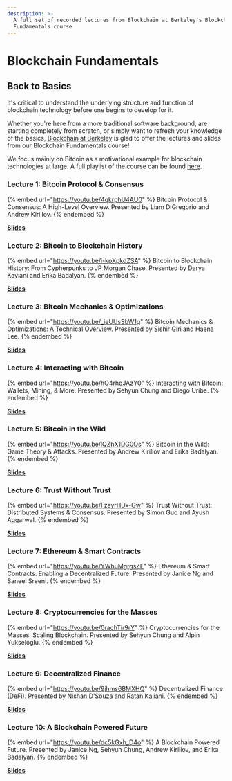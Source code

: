 ```yaml
---
description: >-
  A full set of recorded lectures from Blockchain at Berkeley's Blockchain
  Fundamentals course
---
```


# Blockchain Fundamentals

## **Back to Basics**

It's critical to understand the underlying structure and function of blockchain technology before one begins to develop for it.

Whether you're here from a more traditional software background, are starting completely from scratch, or simply want to refresh your knowledge of the basics, [Blockchain at Berkeley](https://blockchain.berkeley.edu/) is glad to offer the lectures and slides from our Blockchain Fundamentals course!

We focus mainly on Bitcoin as a motivational example for blockchain technologies at large. A full playlist of the course can be found [here](https://youtube.com/playlist?list=PLSONl1AVlZNWzsyZfhd9yDJRuGv3WPBck).

### **Lecture 1: Bitcoin Protocol & Consensus**

{% embed url="https://youtu.be/4qkrphU4AU0" %}
Bitcoin Protocol & Consensus: A High-Level Overview. Presented by Liam DiGregorio and Andrew Kirillov.
{% endembed %}

[**Slides**](https://docs.google.com/presentation/d/152bBvjPL2K8C3lXoICButSRCRb0fhTUHsJqE1UtWpH0/edit?usp=sharing)

### **Lecture 2: Bitcoin to Blockchain History**

{% embed url="https://youtu.be/i-kpXpkdZSA" %}
Bitcoin to Blockchain History: From Cypherpunks to JP Morgan Chase. Presented by Darya Kaviani and Erika Badalyan.
{% endembed %}

[**Slides**](https://docs.google.com/presentation/d/13gURIXuydFcHGr5EY8KZ7Zby0G6xLY7hgYl-4nC24Fo/edit?usp=sharing)

### **Lecture 3: Bitcoin Mechanics & Optimizations**

{% embed url="https://youtu.be/_ieUUsSbW1g" %}
Bitcoin Mechanics & Optimizations: A Technical Overview. Presented by Sishir Giri and Haena Lee.
{% endembed %}

[**Slides**](https://docs.google.com/presentation/d/1bl3K-qyArhTN-4boW29Y4WAjHJI7y1ClraqMRcyd4IU/edit?usp=sharing)

### **Lecture 4: Interacting with Bitcoin**

{% embed url="https://youtu.be/hO4rhqJAzY0" %}
Interacting with Bitcoin: Wallets, Mining, & More. Presented by Sehyun Chung and Diego Uribe.
{% endembed %}

[**Slides**](https://docs.google.com/presentation/d/1QSBKUnV1wFmY4j1eQ78d0ANqpyjEy70CMnUjbAZDhKw/edit?usp=sharing)

### **Lecture 5: Bitcoin in the Wild**

{% embed url="https://youtu.be/lQZhX1DG0Os" %}
Bitcoin in the Wild: Game Theory & Attacks. Presented by Andrew Kirillov and Erika Badalyan.
{% endembed %}

[**Slides**](https://docs.google.com/presentation/d/1AnOK1jIC2fuIRHHnvzXmzIAhIh-E-jNNl5PAQx1fz9c/edit?usp=sharing)

### **Lecture 6: Trust Without Trust**

{% embed url="https://youtu.be/FzayrHDx-Gw" %}
Trust Without Trust: Distributed Systems & Consensus. Presented by Simon Guo and Ayush Aggarwal.
{% endembed %}

[**Slides**](https://docs.google.com/presentation/d/1EGoHp1TyMbfUapxLq3vrCjdQFIg7\_sfr0aAo\_ZV1VoU/edit?usp=sharing)

### **Lecture 7: Ethereum & Smart Contracts**

{% embed url="https://youtu.be/YWhuMgrgsZE" %}
Ethereum & Smart Contracts: Enabling a Decentralized Future. Presented by Janice Ng and Saneel Sreeni.
{% endembed %}

[**Slides**](https://docs.google.com/presentation/d/1rCrmdd5rWFgl-4Wivlyk6xN3NFJLSQzxok8IXXZrQw8/edit?usp=sharing)

### **Lecture 8: Cryptocurrencies for the Masses**

{% embed url="https://youtu.be/0rachTir9rY" %}
Cryptocurrencies for the Masses: Scaling Blockchain. Presented by Sehyun Chung and Alpin Yukseloglu.
{% endembed %}

[**Slides**](https://docs.google.com/presentation/d/1CM38vypISgaNUFsvAZTlU-4synqpKRzh3-sTudm9wrs/edit?usp=sharing)

### **Lecture 9: Decentralized Finance**

{% embed url="https://youtu.be/9jhms6BMXHQ" %}
Decentralized Finance (DeFi). Presented by Nishan D'Souza and Ratan Kaliani.
{% endembed %}

[**Slides**](https://docs.google.com/presentation/d/1DfIMi5WajkioaCYNYExaaC-iDb2DqdaL0U77yS-zG\_o/edit?usp=sharing)

### **Lecture 10: A Blockchain Powered Future**

{% embed url="https://youtu.be/dc5kGxh_D4o" %}
A Blockchain Powered Future. Presented by Janice Ng, Sehyun Chung, Andrew Kirillov, and Erika Badalyan.
{% endembed %}

[**Slides**](https://docs.google.com/presentation/d/1-YDHgIHaOKUO6z3XmO5CkFmBfur6LB0-Dd-C2Xik5ps/edit?usp=sharing)
